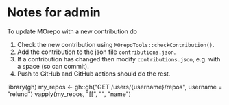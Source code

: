# Notes for admin

To update MOrepo with a new contribution do

   1) Check the new contribution using `MOrepoTools::checkContribution()`.
   2) Add the contribution to the json file `contributions.json`.
   3) If a contribution has changed then modify `contributions.json`, e.g. with a space (so can commit).
   4) Push to GitHub and GitHub actions should do the rest.

library(gh)
my_repos <- gh::gh("GET /users/{username}/repos", username = "relund")
vapply(my_repos, "[[", "", "name")

